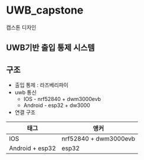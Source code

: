 # UWB_capstone

캡스톤 디자인

UWB기반 출입 통제 시스템
---
## 구조
* 출입 통제 : 라즈베리파이
* uwb 통신
    * IOS - nrf52840 + dwm3000evb
    * Android - esp32 + dw3000
* 연결 구조

| 태그 | 앵커 |
|------|------|
| IOS | nrf52840 + dwm3000evb |
| Android + esp32 | esp32 |